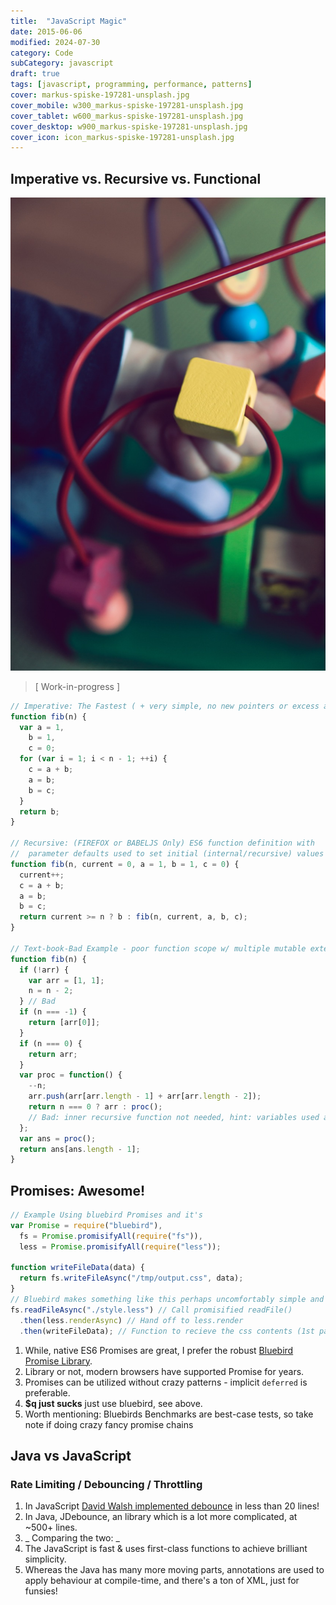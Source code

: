 ```yaml
---
title:  "JavaScript Magic"
date: 2015-06-06
modified: 2024-07-30
category: Code
subCategory: javascript
draft: true
tags: [javascript, programming, performance, patterns]
cover: markus-spiske-197281-unsplash.jpg
cover_mobile: w300_markus-spiske-197281-unsplash.jpg
cover_tablet: w600_markus-spiske-197281-unsplash.jpg
cover_desktop: w900_markus-spiske-197281-unsplash.jpg
cover_icon: icon_markus-spiske-197281-unsplash.jpg
---
```


## Imperative vs. Recursive vs. Functional

![credit: markus-spiske-197281-unsplash.jpg](markus-spiske-197281-unsplash.jpg)

> [ Work-in-progress ]

```javascript
// Imperative: The Fastest ( + very simple, no new pointers or excess allocs ):
function fib(n) {
  var a = 1,
    b = 1,
    c = 0;
  for (var i = 1; i < n - 1; ++i) {
    c = a + b;
    a = b;
    b = c;
  }
  return b;
}

// Recursive: (FIREFOX or BABELJS Only) ES6 function definition with
//  parameter defaults used to set initial (internal/recursive) values
function fib(n, current = 0, a = 1, b = 1, c = 0) {
  current++;
  c = a + b;
  a = b;
  b = c;
  return current >= n ? b : fib(n, current, a, b, c);
}

// Text-book-Bad Example - poor function scope w/ multiple mutable external values
function fib(n) {
  if (!arr) {
    var arr = [1, 1];
    n = n - 2;
  } // Bad
  if (n === -1) {
    return [arr[0]];
  }
  if (n === 0) {
    return arr;
  }
  var proc = function() {
    --n;
    arr.push(arr[arr.length - 1] + arr[arr.length - 2]);
    return n === 0 ? arr : proc();
    // Bad: inner recursive function not needed, hint: variables used are from parent function scope
  };
  var ans = proc();
  return ans[ans.length - 1];
}
```

## Promises: Awesome!

```js
// Example Using bluebird Promises and it's
var Promise = require("bluebird"),
  fs = Promise.promisifyAll(require("fs")),
  less = Promise.promisifyAll(require("less"));

function writeFileData(data) {
  return fs.writeFileAsync("/tmp/output.css", data);
}
// Bluebird makes something like this perhaps uncomfortably simple and succinct:
fs.readFileAsync("./style.less") // Call promisified readFile()
  .then(less.renderAsync) // Hand off to less.render
  .then(writeFileData); // Function to recieve the css contents (1st parameter)
```

1.  While, native ES6 Promises are great, I prefer the robust [Bluebird Promise Library](https://github.com/petkaantonov/bluebird/blob/master/API.md).
1.  Library or not, modern browsers have supported Promise for years.
1.  Promises can be utilized without crazy patterns - implicit `deferred` is preferable.
1.  **$q just sucks** just use bluebird, see above.
1.  Worth mentioning: Bluebirds Benchmarks are best-case tests, so take note if doing crazy fancy promise chains

## Java vs JavaScript

### Rate Limiting / Debouncing / Throttling

1.  In JavaScript [David Walsh implemented debounce](http://davidwalsh.name/essential-javascript-functions) in less than 20 lines!
1.  In Java, JDebounce, an library which is a lot more complicated, at ~500+ lines.
1.  _ Comparing the two: _
1.  The JavaScript is fast & uses first-class functions to achieve brilliant simplicity.
1.  Whereas the Java has many more moving parts, annotations are used to apply behaviour at compile-time, and there's a ton of XML, just for funsies!

<!--
## Inversion of Control Techniques

Work-in-progress
-->

[fuck_this]: https://res.cloudinary.com/ddd/image/upload/panda-rampage__tumblr_nq7srwTXqr1stn6klo1_500_gm2som.gif
